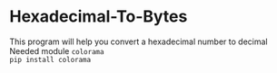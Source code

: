 # Hexadecimal-To-Bytes
This program will help you convert a hexadecimal number to decimal  
Needed module ```colorama```   
```pip install colorama```
